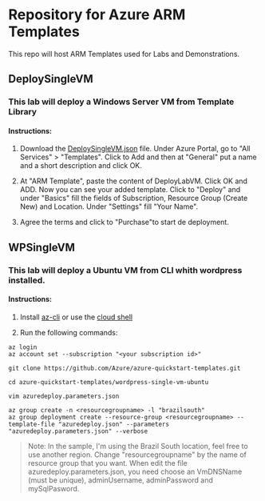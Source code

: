 # Repository for Azure ARM Templates
This repo will host ARM Templates used for Labs and Demonstrations.

## DeploySingleVM
### This lab will deploy a Windows Server VM from Template Library
#### Instructions: 
1. Download the [DeploySingleVM.json](https://github.com/ricmmartins/azure-arm-template/blob/master/DeploySingleVM.json) file. Under Azure Portal, go to "All Services" > "Templates". Click to Add and then at "General" put a name and a short description and click OK.

2. At "ARM Template", paste the content of DeployLabVM. Click OK and ADD. Now you can see your added template. Click to "Deploy" and under "Basics" fill the fields of Subscription, Resource Group (Create New) and Location. Under "Settings" fill "Your Name". 

3. Agree the terms and click to "Purchase"to start de deployment.

## WPSingleVM
### This lab will deploy a Ubuntu VM from CLI whith wordpress installed.
#### Instructions:

1. Install [az-cli](https://docs.microsoft.com/en-us/cli/azure/) or use the [cloud shell](https://azure.microsoft.com/en-us/features/cloud-shell/)

2. Run the following commands:

```
az login
az account set --subscription "<your subscription id>"

git clone https://github.com/Azure/azure-quickstart-templates.git

cd azure-quickstart-templates/wordpress-single-vm-ubuntu

vim azuredeploy.parameters.json

az group create -n <resourcegroupname> -l "brazilsouth"
az group deployment create --resource-group <resourcegroupname> --template-file "azuredeploy.json" --parameters "azuredeploy.parameters.json" --verbose
```

> Note: In the sample, I'm using the Brazil South location, feel free to use another region. Change "resourcegroupname" by the name of resource group that you want. When edit the file azuredeploy.parameters.json, you need choose an VmDNSName (must be unique), adminUsername, adminPassword and mySqlPasword. 



